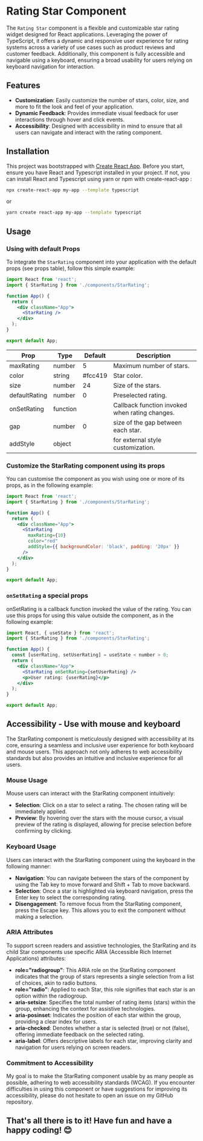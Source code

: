 # Rating Star Component

The `Rating Star` component is a flexible and customizable star rating widget designed for React applications. Leveraging the power of TypeScript, it offers a dynamic and responsive user experience for rating systems across a variety of use cases such as product reviews and customer feedback.
Additionally, this component is fully accessible and navigable using a keyboard, ensuring a broad usability for users relying on keyboard navigation for interaction.

## Features

- **Customization**: Easily customize the number of stars, color, size, and more to fit the look and feel of your application.
- **Dynamic Feedback**: Provides immediate visual feedback for user interactions through hover and click events.
- **Accessibility**: Designed with accessibility in mind to ensure that all users can navigate and interact with the rating component.

## Installation

This project was bootstrapped with [Create React App](https://github.com/facebook/create-react-app). Before you start, ensure you have React and Typescript installed in your project.
If not, you can install React and Typescript using yarn or npm with create-react-app :

```bash
npx create-react-app my-app --template typescript
```
or
```bash
yarn create react-app my-app --template typescript
```


## Usage

### Using with default Props

To integrate the `StarRating` component into your application with the default props (see props table), follow this simple example:

```jsx
import React from 'react';
import { StarRating } from './components/StarRating';

function App() {
  return (
    <div className="App">
      <StarRating />
    </div>
  );
}

export default App;
```

| Prop          | Type     | Default | Description                                    |
| ------------- | -------- | ------- | ---------------------------------------------- |
| maxRating     | number   | 5       | Maximum number of stars.                       |
| color         | string   | #fcc419 | Star color.                                    |
| size          | number   | 24      | Size of the stars.                             |
| defaultRating | number   | 0       | Preselected rating.                            |
| onSetRating   | function |         | Callback function invoked when rating changes. |
| gap           | number   | 0       | size of the gap between each star.             |
| addStyle      | object   |         | for external style customization.              |

### Customize the StarRating component using its props

You can customise the component as you wish using one or more of its props, as in the following example:

```jsx
import React from 'react';
import { StarRating } from './components/StarRating';

function App() {
  return (
    <div className="App">
      <StarRating
        maxRating={10}
        color="red"
        addStyle={{ backgroundColor: 'black', padding: '20px' }}
      />
    </div>
  );
}

export default App;
```

### `onSetRating` a special props

onSetRating is a callback function invoked the value of the rating. You can use this props for using this value outside the component, as in the following example:

```jsx
import React, { useState } from 'react';
import { StarRating } from './components/StarRating';

function App() {
  const [userRating, setUserRating] = useState < number > 0;
  return (
    <div className="App">
      <StarRating onSetRating={setUserRating} />
      <p>User rating: {userRating}</p>
    </div>
  );
}

export default App;
```

## Accessibility - Use with mouse and keyboard

The StarRating component is meticulously designed with accessibility at its core, ensuring a seamless and inclusive user experience for both keyboard and mouse users. This approach not only adheres to web accessibility standards but also provides an intuitive and inclusive experience for all users.

### Mouse Usage

Mouse users can interact with the StarRating component intuitively:
- **Selection**: Click on a star to select a rating. The chosen rating will be immediately applied.
- **Preview**: By hovering over the stars with the mouse cursor, a visual preview of the rating is displayed, allowing for precise selection before confirming by clicking.

### Keyboard Usage

Users can interact with the StarRating component using the keyboard in the following manner:
- **Navigation**: You can navigate between the stars of the component by using the Tab key to move forward and Shift + Tab to move backward.
- **Selection**: Once a star is highlighted via keyboard navigation, press the Enter key to select the corresponding rating.
- **Disengagement**: To remove focus from the StarRating component, press the Escape key. This allows you to exit the component without making a selection.

### ARIA Attributes
To support screen readers and assistive technologies, the StarRating and its child Star components use specific ARIA (Accessible Rich Internet Applications) attributes:

- **role="radiogroup"**: This ARIA role on the StarRating component indicates that the group of stars represents a single selection from a list of choices, akin to radio buttons.
- **role="radio"**: Applied to each Star, this role signifies that each star is an option within the radiogroup.
- **aria-setsize**: Specifies the total number of rating items (stars) within the group, enhancing the context for assistive technologies.
- **aria-posinset**: Indicates the position of each star within the group, providing a clear index for users.
- **aria-checked**: Denotes whether a star is selected (true) or not (false), offering immediate feedback on the selected rating.
- **aria-label**: Offers descriptive labels for each star, improving clarity and navigation for users relying on screen readers.

### Commitment to Accessibility

My goal is to make the StarRating component usable by as many people as possible, adhering to web accessibility standards (WCAG). If you encounter difficulties in using this component or have suggestions for improving its accessibility, please do not hesitate to open an issue on my GitHub repository.

## **That's all there is to it! Have fun and have a happy coding!** 😊
